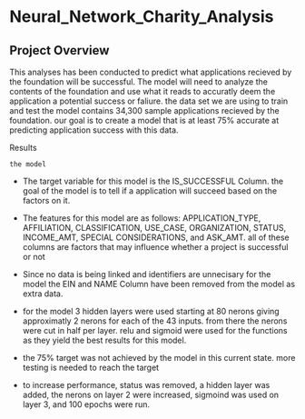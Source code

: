 # Neural_Network_Charity_Analysis
## Project Overview
  This analyses has been conducted to predict what applications recieved by the foundation will be successful. The model will need to analyze the contents of the foundation and use what it reads to accuratly deem the application a potential success or faliure. the data set we are using to train and test the model contains 34,300 sample applications recieved by the foundation. our goal is to create a model that is at least 75% accurate at predicting application success with this data.
  
  Results
  
    the model
  - The target variable for this model is the IS_SUCCESSFUL Column. the goal of the model is to tell if a application will succeed based on the factors on it.
  
  - The features for this model are as follows: APPLICATION_TYPE, AFFILIATION, CLASSIFICATION, USE_CASE, ORGANIZATION, STATUS, INCOME_AMT, SPECIAL CONSIDERATIONS, and ASK_AMT. all of these columns are factors that may influence whether a project is successful or not
  
  - Since no data is being linked and identifiers are unnecisary for the model the EIN and NAME Column have been removed from the model as extra data.
  
  - for the model 3 hidden layers were used starting at 80 nerons giving approximatly 2 nerons for each of the 43 inputs. from there the nerons were cut in half per layer. relu and sigmoid were used for the functions as they yield the best results for this model.
  
  - the 75% target was not achieved by the model in this current state. more testing is needed to reach the target
  
  - to increase performance, status was removed, a hidden layer was added, the nerons on layer 2 were increased, sigmoind was used on layer 3, and 100 epochs were run.
